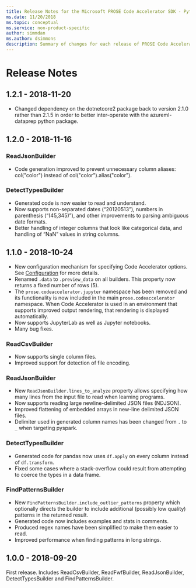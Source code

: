 ```yaml
---
title: Release Notes for the Microsoft PROSE Code Accelerator SDK - Python
ms.date: 11/20/2018
ms.topic: conceptual
ms.service: non-product-specific
author: simmdan
ms.author: dsimmons
description: Summary of changes for each release of PROSE Code Accelerator for Python.
---
```


# Release Notes

## 1.2.1 - 2018-11-20

- Changed dependency on the dotnetcore2 package back to version 2.1.0 rather than 2.1.5 in order to better inter-operate
  with the azureml-dataprep python package.

## 1.2.0 - 2018-11-16

### ReadJsonBuilder

- Code generation improved to prevent unnecessary column aliases: col("color") instead of col("color").alias("color").

### DetectTypesBuilder

- Generated code is now easier to read and understand.
- Now supports non-separated dates (“20120513”), numbers in parenthesis (“(45,345)”), and other improvements to parsing
  ambiguous date formats.
- Better handling of integer columns that look like categorical data, and handling of “NaN” values in string columns.

## 1.1.0 - 2018-10-24

- New configuration mechanism for specifying Code Accelerator options.  See [Configuration](config.md) for more details.
- Renamed `.data` to `.preview_data` on all builders.  This property now returns a fixed number of rows (5).
- The `prose.codeaccelerator.jupyter` namespace has been removed and its functionality is now included in the main
  `prose.codeaccelerator` namespace.  When Code Accelerator is used in an environment that supports improved output
  rendering, that rendering is displayed automatically.
- Now supports JupyterLab as well as Jupyter notebooks.
- Many bug fixes.

### ReadCsvBuilder

- Now supports single column files.
- Improved support for detection of file encoding.

### ReadJsonBuilder

- New `ReadJsonBuilder.lines_to_analyze` property allows specifying how many lines from the input file to read when
  learning programs.
- Now supports reading large newline-delimited JSON files (NDJSON).
- Improved flattening of embedded arrays in new-line delimited JSON files.
- Delimiter used in generated column names has been changed from `.` to `_` when targeting pyspark.

### DetectTypesBuilder

- Generated code for pandas now uses `df.apply` on every column instead of `df.transform`.
- Fixed some cases where a stack-overflow could result from attempting to coerce the types in a data frame.

### FindPatternsBuilder

- New `FindPatternsBuilder.include_outlier_patterns` property which optionally directs the builder to include additional
  (possibly low quality) patterns in the returned result.
- Generated code now includes examples and stats in comments.
- Produced regex names have been simplified to make them easier to read.
- Improved performance when finding patterns in long strings.

## 1.0.0 - 2018-09-20

First release.  Includes ReadCsvBuilder, ReadFwfBuilder, ReadJsonBuilder, DetectTypesBuilder and FindPatternsBuilder.